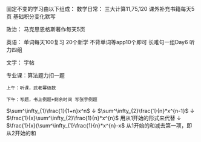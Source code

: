 固定不变的学习由以下组成：
数学日常：
	三大计算11,75,120
课外补充书籍每天5页
基础积分变化默写

政治：
马克思恩格斯著作每天5页

英语：
	单词每天100复习
	20个新学
	不背单词等app10个即可
	长难句一组Day6
	听力四组

文字：
字帖

专业课：算法题力扣一题


	上午：听课，武老幂级数

	下午：写题，书上例题+剩余时间 写张宇例题



$\sum^\infty_{1}\frac{1}{1+n}x^n$
$\downarrow$
$\sum^\infty_{2}\frac{1}{n}*x^{n-1}$
$\downarrow$
$\frac{1}{x}\sum^\infty_{2}\frac{1}{n}*x^{n}$  用从1开始的形式来代替
$\downarrow$
$\frac{1}{x}(\sum^\infty_{1}\frac{1}{n}*x^{n}-x$      从1开始的和减去第一项，即从2开始的和
